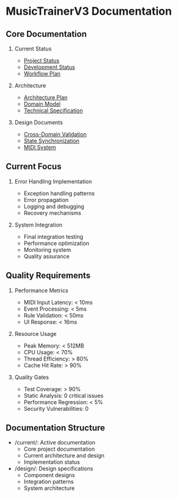 # MusicTrainerV3 Documentation

## Core Documentation
1. Current Status
   - [Project Status](Documentation.md)
   - [Development Status](DevelopmentStatus.md)
   - [Workflow Plan](WorkflowPlan.md)

2. Architecture
   - [Architecture Plan](RefinedArchitecturePlan.md)
   - [Domain Model](DomainModel.md)
   - [Technical Specification](TechnicalSpecification.md)

3. Design Documents
   - [Cross-Domain Validation](design/CrossDomainValidation.md)
   - [State Synchronization](design/StateSynchronization.md)
   - [MIDI System](design/MIDISystem.md)

## Current Focus
1. Error Handling Implementation
   - Exception handling patterns
   - Error propagation
   - Logging and debugging
   - Recovery mechanisms

2. System Integration
   - Final integration testing
   - Performance optimization
   - Monitoring system
   - Quality assurance

## Quality Requirements
1. Performance Metrics
   - MIDI Input Latency: < 10ms
   - Event Processing: < 5ms
   - Rule Validation: < 50ms
   - UI Response: < 16ms

2. Resource Usage
   - Peak Memory: < 512MB
   - CPU Usage: < 70%
   - Thread Efficiency: > 80%
   - Cache Hit Rate: > 90%

3. Quality Gates
   - Test Coverage: > 90%
   - Static Analysis: 0 critical issues
   - Performance Regression: < 5%
   - Security Vulnerabilities: 0

## Documentation Structure
- /current/: Active documentation
  - Core project documentation
  - Current architecture and design
  - Implementation status
- /design/: Design specifications
  - Component designs
  - Integration patterns
  - System architecture

